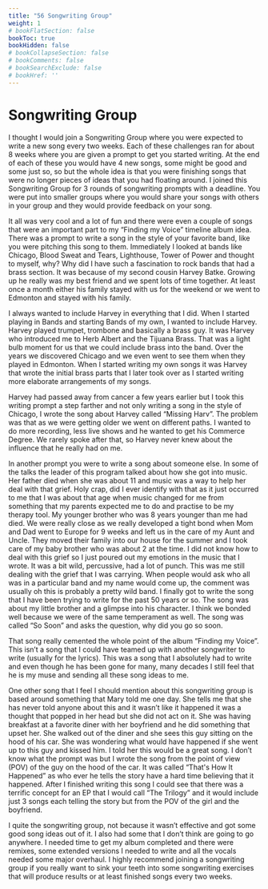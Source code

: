 ```yaml
---
title: "56 Songwriting Group"
weight: 1
# bookFlatSection: false
bookToc: true
bookHidden: false
# bookCollapseSection: false
# bookComments: false
# bookSearchExclude: false
# bookHref: ''
---
```

# Songwriting Group
I thought I would join a Songwriting Group where you were expected to write a new song every two weeks. Each of these challenges ran for about 8 weeks where you are given a prompt to get you started writing. At the end of each of these you would have 4 new songs, some might be good and some just so, so but the whole idea is that you were finishing songs that were no longer pieces of ideas that you had floating around. I joined this Songwriting Group for 3 rounds of songwriting prompts with a deadline. You were put into smaller groups where you would share your songs with others in your group and they would provide feedback on your song.

It all was very cool and a lot of fun and there were even a couple of songs that were an important part to my “Finding my Voice” timeline album idea. There was a prompt to write a song in the style of your favorite band, like you were pitching this song to them. Immediately I looked at bands like Chicago, Blood Sweat and Tears, Lighthouse, Tower of Power and thought to myself, why? Why did I have such a fascination to rock bands that had a brass section. It was because of my second cousin Harvey Batke. Growing up he really was my best friend and we spent lots of time together. At least once a month either his family stayed with us for the weekend or we went to Edmonton and stayed with his family.

I always wanted to include Harvey in everything that I did. When I started playing in Bands and starting Bands of my own, I wanted to include Harvey. Harvey played trumpet, trombone and basically a brass guy. It was Harvey who introduced me to Herb Albert and the Tijuana Brass. That was a light bulb moment for us that we could include brass into the band. Over the years we discovered Chicago and we even went to see them when they played in Edmonton. When I started writing my own songs it was Harvey that wrote the initial brass parts that I later took over as I started writing more elaborate arrangements of my songs.

Harvey had passed away from cancer a few years earlier but I took this writing prompt a step farther and not only writing a song in the style of Chicago, I wrote the song about Harvey called “Missing Harv”. The problem was that as we were getting older we went on different paths. I wanted to do more recording, less live shows and he wanted to get his Commerce Degree. We rarely spoke after that, so Harvey never knew about the influence that he really had on me.

In another prompt you were to write a song about someone else. In some of the talks the leader of this program talked about how she got into music. Her father died when she was about 11 and music was a way to help her deal with that grief. Holy crap, did I ever identify with that as it just occurred to me that I was about that age when music changed for me from something that my parents expected me to do and practise to be my therapy tool. My younger brother who was 8 years younger than me had died. We were really close as we really developed a tight bond when Mom and Dad went to Europe for 9 weeks and left us in the care of my Aunt and Uncle. They moved their family into our house for the summer and I took care of my baby brother who was about 2 at the time. I did not know how to deal with this grief so I just poured out my emotions in the music that I wrote. It was a bit wild, percussive, had a lot of punch. This was me still dealing with the grief that I was carrying. When people would ask who all was in a particular band and my name would come up, the comment was usually oh this is probably a pretty wild band. I finally got to write the song that I have been trying to write for the past 50 years or so. The song was about my little brother and a glimpse into his character. I think we bonded well because we were of the same temperament as well. The song was called “So Soon” and asks the question, why did you go so soon.

That song really cemented the whole point of the album “Finding my Voice”. This isn’t a song that I could have teamed up with another songwriter to write (usually for the lyrics). This was a song that I absolutely had to write and even though he has been gone for many, many decades I still feel that he is my muse and sending all these song ideas to me.

One other song that I feel I should mention about this songwriting group is based around something that Mary told me one day. She tells me that she has never told anyone about this and it wasn’t like it happened it was a thought that popped in her head but she did not act on it. She was having breakfast at a favorite diner with her boyfriend and he did something that upset her. She walked out of the diner and she sees this guy sitting on the hood of his car. She was wondering what would have happened if she went up to this guy and kissed him. I told her this would be a great song. I don’t know what the prompt was but I wrote the song from the point of view (POV) of the guy on the hood of the car. It was called “That's How It Happened” as who ever he tells the story have a hard time believing that it happened. After I finished writing this song I could see that there was a terrific concept for an EP that I would call “The Trilogy” and it would include just 3 songs each telling the story but from the POV of the girl and the boyfriend.

I quite the songwriting group, not because it wasn’t effective and got some good song ideas out of it. I also had some that I don’t think are going to go anywhere. I needed time to get my album completed and there were remixes, some extended versions I needed to write and all the vocals needed some major overhaul. I highly recommend joining a songwriting group if you really want to sink your teeth into some songwriting exercises that will produce results or at least finished songs every two weeks.